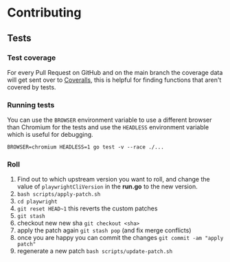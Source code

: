 # Contributing

## Tests

### Test coverage

For every Pull Request on GitHub and on the main branch the coverage data will get sent over to [Coveralls](https://coveralls.io/github/playwright-community/playwright-go), this is helpful for finding functions that aren't covered by tests.

### Running tests

You can use the `BROWSER` environment variable to use a different browser than Chromium for the tests and use the `HEADLESS` environment variable which is useful for debugging.

```
BROWSER=chromium HEADLESS=1 go test -v --race ./...
```

### Roll

1. Find out to which upstream version you want to roll, and change the value of `playwrightCliVersion` in the **run.go** to the new version.
1. `bash scripts/apply-patch.sh`
1. `cd playwright`
1. `git reset HEAD~1` this reverts the custom patches
1. `git stash`
1. checkout new new sha `git checkout <sha>`
1. apply the patch again `git stash pop` (and fix merge conflicts)
1. once you are happy you can commit the changes `git commit -am "apply patch"`
1. regenerate a new patch `bash scripts/update-patch.sh`
